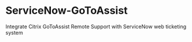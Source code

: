 ServiceNow-GoToAssist
=====================

Integrate Citrix GoToAssist Remote Support with ServiceNow web ticketing system

